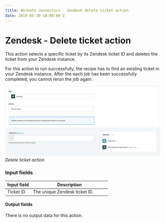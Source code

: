 ```yaml
---
title: Workato connectors - Zendesk delete ticket action
date: 2019-05-30 18:00:00 Z
---
```


# Zendesk - Delete ticket action

This action selects a specific ticket by its Zendesk ticket ID and deletes the ticket from your Zendesk instance.

For this action to run successfully, the recipe has to find an existing ticket in your Zendesk instance. After the each job has been successfully completed, you cannot rerun the job again.

![Delete ticket action](/assets/images/connectors/zendesk/delete-ticket-action.png)
*Delete ticket action*

### Input fields

<table class="unchanged rich-diff-level-one">
  <thead>
    <tr>
        <th width='25%'>Input field</th>
        <th>Description</th>
    </tr>
  </thead>
  <tbody>
    <tr>
      <td>Ticket ID</a></td>
      <td>
        The unique Zendesk ticket ID.
      </td>
    </tr>
  </tbody>
</table>

#### Output fields

There is no output data for this action.
